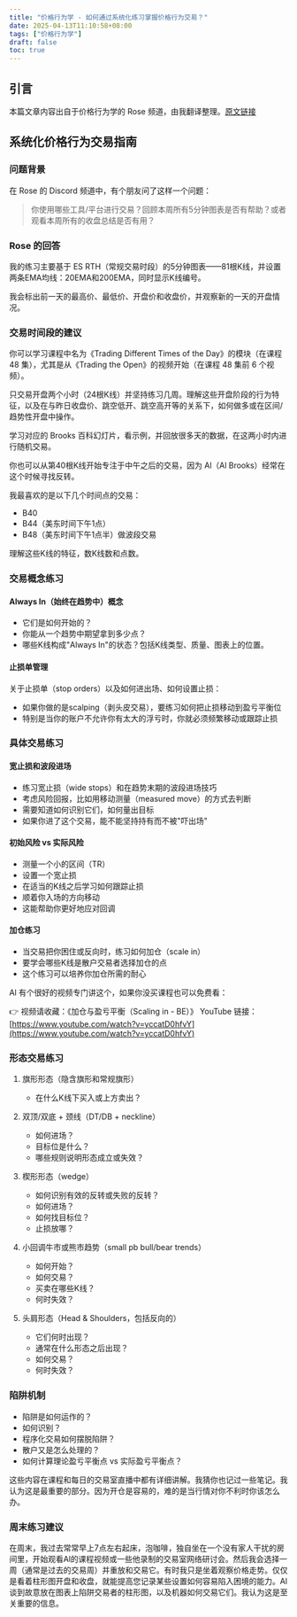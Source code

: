 ```yaml
---
title: "价格行为学 - 如何通过系统化练习掌握价格行为交易？"
date: 2025-04-13T11:10:58+08:00
tags: ["价格行为学"] 
draft: false
toc: true
---
```


## 引言

本篇文章内容出自于价格行为学的 Rose 频道，由我翻译整理。[原文链接](https://discord.com/channels/993653341760540805/1131290900694315049/1352928876065591477)

## 系统化价格行为交易指南

### 问题背景

在 Rose 的 Discord 频道中，有个朋友问了这样一个问题：

> 你使用哪些工具/平台进行交易？回顾本周所有5分钟图表是否有帮助？或者观看本周所有的收盘总结是否有用？

### Rose 的回答

我的练习主要基于 ES RTH（常规交易时段）的5分钟图表——81根K线，并设置两条EMA均线：20EMA和200EMA，同时显示K线编号。

我会标出前一天的最高价、最低价、开盘价和收盘价，并观察新的一天的开盘情况。

<!--more-->

### 交易时间段的建议

你可以学习课程中名为《Trading Different Times of the Day》的模块（在课程 48 集），尤其是从《Trading the Open》的视频开始（在课程 48 集前 6 个视频）。

只交易开盘两个小时（24根K线）并坚持练习几周。理解这些开盘阶段的行为特征，以及在与昨日收盘价、跳空低开、跳空高开等的关系下，如何做多或在区间/趋势性开盘中操作。

学习对应的 Brooks 百科幻灯片，看示例，并回放很多天的数据，在这两小时内进行随机交易。

你也可以从第40根K线开始专注于中午之后的交易，因为 Al（Al Brooks）经常在这个时候寻找反转。

我最喜欢的是以下几个时间点的交易：
- B40
- B44（美东时间下午1点）
- B48（美东时间下午1点半）做波段交易

理解这些K线的特征，数K线数和点数。

### 交易概念练习

#### Always In（始终在趋势中）概念

- 它们是如何开始的？
- 你能从一个趋势中期望拿到多少点？
- 哪些K线构成"Always In"的状态？包括K线类型、质量、图表上的位置。

#### 止损单管理

关于止损单（stop orders）以及如何进出场、如何设置止损：
- 如果你做的是scalping（剥头皮交易），要练习如何把止损移动到盈亏平衡位
- 特别是当你的账户不允许你有太大的浮亏时，你就必须频繁移动或跟踪止损

### 具体交易练习

#### 宽止损和波段进场

- 练习宽止损（wide stops）和在趋势末期的波段进场技巧
- 考虑风险回报，比如用移动测量（measured move）的方式去判断
- 需要知道如何识别它们，如何量出目标
- 如果你进了这个交易，能不能坚持持有而不被"吓出场"

#### 初始风险 vs 实际风险

- 测量一个小的区间（TR）
- 设置一个宽止损
- 在适当的K线之后学习如何跟踪止损
- 顺着你入场的方向移动
- 这能帮助你更好地应对回调

#### 加仓练习

- 当交易把你困住或反向时，练习如何加仓（scale in）
- 要学会哪些K线是散户交易者选择加仓的点
- 这个练习可以培养你加仓所需的耐心

Al 有个很好的视频专门讲这个，如果你没买课程也可以免费看：

👉 视频请收藏：《加仓与盈亏平衡（Scaling in - BE）》
YouTube 链接：[https://www.youtube.com/watch?v=yccatD0hfvY](https://www.youtube.com/watch?v=yccatD0hfvY)

### 形态交易练习

1. 旗形形态（隐含旗形和常规旗形）
   - 在什么K线下买入或上方卖出？

2. 双顶/双底 + 颈线（DT/DB + neckline）
   - 如何进场？
   - 目标位是什么？
   - 哪些规则说明形态成立或失效？

3. 楔形形态（wedge）
   - 如何识别有效的反转或失败的反转？
   - 如何进场？
   - 如何找目标位？
   - 止损放哪？

4. 小回调牛市或熊市趋势（small pb bull/bear trends）
   - 如何开始？
   - 如何交易？
   - 买卖在哪些K线？
   - 何时失效？

5. 头肩形态（Head & Shoulders，包括反向的）
   - 它们何时出现？
   - 通常在什么形态之后出现？
   - 如何交易？
   - 何时失效？

### 陷阱机制
- 陷阱是如何运作的？
- 如何识别？
- 程序化交易如何摆脱陷阱？
- 散户又是怎么处理的？
- 如何计算理论盈亏平衡点 vs 实际盈亏平衡点？

这些内容在课程和每日的交易室直播中都有详细讲解。我猜你也记过一些笔记。我认为这是最重要的部分。因为开仓是容易的，难的是当行情对你不利时你该怎么办。

### 周末练习建议

在周末，我过去常常早上7点左右起床，泡咖啡，独自坐在一个没有家人干扰的房间里，开始观看Al的课程视频或一些他录制的交易室网络研讨会。然后我会选择一周（通常是过去的交易周）并重放和交易它。有时我只是坐着观察价格走势。仅仅是看着柱形图开盘和收盘，就能提高您记录某些设置如何容易陷入困境的能力。Al谈到故意放在图表上陷阱交易者的柱形图，以及机器如何交易它们。我认为这是至关重要的信息。



